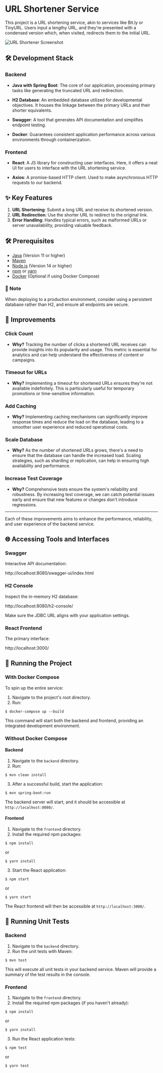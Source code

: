 # URL Shortener Service

This project is a URL shortening service, akin to services like Bit.ly or TinyURL. Users input a lengthy URL, and they're presented with a condensed version which, when visited, redirects them to the initial URL.

![URL Shortener Screenshot](/images/url_shortener.png)


## 🛠 Development Stack

### Backend

- **Java with Spring Boot**: The core of our application, processing primary tasks like generating the truncated URL and redirection.

- **H2 Database**: An embedded database utilized for developmental objectives. It houses the linkage between the primary URLs and their shorter equivalents.

- **Swagger**: A tool that generates API documentation and simplifies endpoint testing.

- **Docker**: Guarantees consistent application performance across various environments through containerization.

### Frontend

- **React**: A JS library for constructing user interfaces. Here, it offers a neat UI for users to interface with the URL shortening service.

- **Axios**: A promise-based HTTP client. Used to make asynchronous HTTP requests to our backend.

## ✨ Key Features

1. **URL Shortening**: Submit a long URL and receive its shortened version.
2. **URL Redirection**: Use the shorter URL to redirect to the original link.
3. **Error Handling**: Handles typical errors, such as malformed URLs or server unavailability, providing valuable feedback.

## 🛠 Prerequisites

- [Java](https://www.oracle.com/java/technologies/javase-jdk11-downloads.html) (Version 11 or higher)
- [Maven](https://maven.apache.org/download.cgi)
- [Node.js](https://nodejs.org/en/) (Version 14 or higher)
- [npm](https://www.npmjs.com/get-npm) or [yarn](https://classic.yarnpkg.com/en/docs/install/)
- [Docker](https://www.docker.com/products/docker-desktop) (Optional if using Docker Compose)

### 📝 Note
When deploying to a production environment, consider using a persistent database rather than H2, and ensure all endpoints are secure.

## 🚀 Improvements

### **Click Count**

- **Why?** Tracking the number of clicks a shortened URL receives can provide insights into its popularity and usage. This metric is essential for analytics and can help understand the effectiveness of content or campaigns.

### **Timeout for URLs**

- **Why?** Implementing a timeout for shortened URLs ensures they're not available indefinitely. This is particularly useful for temporary promotions or time-sensitive information.

### **Add Caching**

- **Why?** Implementing caching mechanisms can significantly improve response times and reduce the load on the database, leading to a smoother user experience and reduced operational costs.

### **Scale Database**

- **Why?** As the number of shortened URLs grows, there's a need to ensure that the database can handle the increased load. Scaling strategies, such as sharding or replication, can help in ensuring high availability and performance.

### **Increase Test Coverage**

- **Why?** Comprehensive tests ensure the system's reliability and robustness. By increasing test coverage, we can catch potential issues early and ensure that new features or changes don't introduce regressions.

---

Each of these improvements aims to enhance the performance, reliability, and user experience of the backend service.


## 🌐 Accessing Tools and Interfaces

### Swagger

Interactive API documentation:

http://localhost:8080/swagger-ui/index.html


### H2 Console

Inspect the in-memory H2 database:

http://localhost:8080/h2-console/

Make sure the JDBC URL aligns with your application settings.

### React Frontend

The primary interface:

http://localhost:3000/

## 🚀 Running the Project

### With Docker Compose

To spin up the entire service:

1. Navigate to the project's root directory.
2. Run:

```shell
$ docker-compose up --build
```
This command will start both the backend and frontend, providing an integrated development environment.


### Without Docker Compose

#### Backend

1. Navigate to the `backend` directory.
2. Run:
```shell
$ mvn clean install
```
3. After a successful build, start the application:
```shell
$ mvn spring-boot:run
```

The backend server will start, and it should be accessible at `http://localhost:8080/`.

#### Frontend

1. Navigate to the `frontend` directory.
2. Install the required npm packages:
```shell
$ npm install
```
or
```shell
$ yarn install
```
3. Start the React application:
```shell
$ npm start
```
or
```shell
$ yarn start
```
The React frontend will then be accessible at 
`http://localhost:3000/`.

## 🧪 Running Unit Tests

### Backend

1. Navigate to the `backend` directory.
2. Run the unit tests with Maven:

```shell
$ mvn test
```
This will execute all unit tests in your backend service. Maven will provide a summary of the test results in the console.

### Frontend
1. Navigate to the `frontend` directory.
2. Install the required npm packages (if you haven't already):
```shell
$ npm install
```
or
```shell
$ yarn install
```
3. Run the React application tests:
```shell
$ npm test
```
or
```shell
$ yarn test
```
